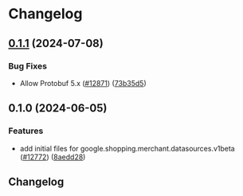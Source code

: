# Changelog

## [0.1.1](https://github.com/googleapis/google-cloud-python/compare/google-shopping-merchant-datasources-v0.1.0...google-shopping-merchant-datasources-v0.1.1) (2024-07-08)


### Bug Fixes

* Allow Protobuf 5.x ([#12871](https://github.com/googleapis/google-cloud-python/issues/12871)) ([73b35d5](https://github.com/googleapis/google-cloud-python/commit/73b35d56f8626d99ce7c3902a8c223cc09b4ca74))

## 0.1.0 (2024-06-05)


### Features

* add initial files for google.shopping.merchant.datasources.v1beta ([#12772](https://github.com/googleapis/google-cloud-python/issues/12772)) ([8aedd28](https://github.com/googleapis/google-cloud-python/commit/8aedd289e38b549d84fd7a2e19b3685fc377cc2a))

## Changelog

